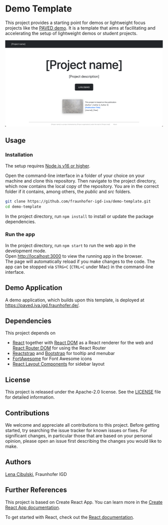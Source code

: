 # Demo Template

This project provides a starting point for demos or lightweight focus projects like the
[PAVED demo](https://paved.iva.igd.fraunhofer.de/).
It is a template that aims at facilitating and accelerating the setup of lightweight demos or student projects.

![](src/assets/img/Landing-Page-Screenshot.png)

## Usage

### Installation

The setup requires [Node.js v16 or higher](https://nodejs.org/en/download/).

Open the command-line interface in a folder of your choice on your machine and clone this repository.
Then navigate to the project directory, which now contains the local copy of the repository. You are in the correct folder if it contains, among others, the _public_ and _src_ folders.

```bash
git clone https://github.com/fraunhofer-igd-iva/demo-template.git
cd demo-template
```

In the project directory, run `npm install` to install or update the package dependencies.

### Run the app

In the project directory, run `npm start` to run the web app in the development mode.\
Open [http://localhost:3000](http://localhost:3000) to view the running app in the browser.\
The page will automatically reload if you make changes to the code.
The app can be stopped via `STRG+C` (`CTRL+C` under Mac) in the command-line interface.

## Demo Application

A demo application, which builds upon this template, is deployed at https://paved.iva.igd.fraunhofer.de/.

## Dependencies

This project depends on
- [React](https://react.dev/) together with [React DOM](https://react.dev/reference/react#react-dom) as a React renderer for the web and [React Router DOM](https://create-react-app.dev/docs/adding-a-router/) for using the React Router
- [Reactstrap](https://reactstrap.github.io/) and [Bootstrap](https://getbootstrap.com/) for tooltip and menubar
- [FortAwesome](https://github.com/FortAwesome) for Font Awesome icons
- [React Layout Components](https://github.com/fraunhofer-igd-iva/react-layout-components) for sidebar layout

## License

This project is released under the Apache-2.0 license. See the [LICENSE](LICENSE) file for detailed information.

## Contributions

We welcome and appreciate all contributions to this project.
Before getting started, try searching the issue tracker for known issues or fixes. For significant changes, in particular those that are based on your personal opinion, please open an issue first describing the changes you would like to make.

## Authors

[Lena Cibulski](https://www.igd.fraunhofer.de/en/institute/employees/lena-cibulski.html), Fraunhofer IGD

## Further References

This project is based on Create React App. You can learn more in the [Create React App documentation](https://facebook.github.io/create-react-app/docs/getting-started).

To get started with React, check out the [React documentation](https://reactjs.org/).
